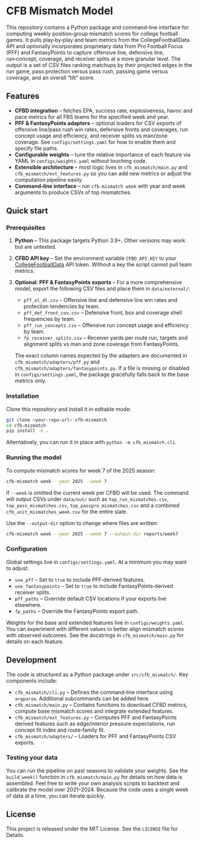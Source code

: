 # CFB Mismatch Model

This repository contains a Python package and command‑line interface for computing
weekly position‑group mismatch scores for college football games.  It pulls
play‑by‑play and team metrics from the CollegeFootballData API and optionally
incorporates proprietary data from Pro Football Focus (PFF) and FantasyPoints to
capture offensive line, defensive line, run‑concept, coverage, and receiver
splits at a more granular level.  The output is a set of CSV files ranking
matchups by their projected edges in the run game, pass protection versus pass
rush, passing game versus coverage, and an overall “tilt” score.

## Features

* **CFBD integration** – fetches EPA, success rate, explosiveness, havoc and
  pace metrics for all FBS teams for the specified week and year.
* **PFF & FantasyPoints adapters** – optional loaders for CSV exports of
  offensive line/pass rush win rates, defensive fronts and coverages, run
  concept usage and efficiency, and receiver splits vs man/zone coverage.  See
  `configs/settings.yaml` for how to enable them and specify file paths.
* **Configurable weights** – tune the relative importance of each feature via
  YAML in `configs/weights.yaml` without touching code.
* **Extensible architecture** – most logic lives in `cfb_mismatch/main.py` and
  `cfb_mismatch/ext_features.py` so you can add new metrics or adjust the
  computation pipeline easily.
* **Command‑line interface** – run `cfb‑mismatch week` with year and week
  arguments to produce CSVs of top mismatches.

## Quick start

### Prerequisites

1. **Python** – This package targets Python 3.9+.  Other versions may work but
   are untested.
2. **CFBD API key** – Set the environment variable `CFBD_API_KEY` to your
   [CollegeFootballData](https://collegefootballdata.com/) API token.  Without
   a key the script cannot pull team metrics.
3. **Optional: PFF & FantasyPoints exports** – For a more comprehensive model,
   export the following CSV files and place them in `data/external/`:

   * `pff_ol_dl.csv` – Offensive line and defensive line win rates and
     protection tendencies by team.
   * `pff_def_front_cov.csv` – Defensive front, box and coverage shell
     frequencies by team.
   * `pff_run_concepts.csv` – Offensive run concept usage and efficiency by
     team.
   * `fp_receiver_splits.csv` – Receiver yards per route run, targets and
     alignment splits vs man and zone coverage from FantasyPoints.

   The exact column names expected by the adapters are documented in
   `cfb_mismatch/adapters/pff.py` and `cfb_mismatch/adapters/fantasypoints.py`.
   If a file is missing or disabled in `configs/settings.yaml`, the package
   gracefully falls back to the base metrics only.

### Installation

Clone this repository and install it in editable mode:

```bash
git clone <your‑repo‑url> cfb-mismatch
cd cfb-mismatch
pip install -e .
```

Alternatively, you can run it in place with `python -m cfb_mismatch.cli`.

### Running the model

To compute mismatch scores for week 7 of the 2025 season:

```bash
cfb-mismatch week --year 2025 --week 7
```

If `--week` is omitted the current week per CFBD will be used.  The command
will output CSVs under `data/out/` such as `top_run_mismatches.csv`,
`top_pass_mismatches.csv`, `top_passpro_mismatches.csv` and a combined
`cfb_unit_mismatches_week.csv` for the entire slate.

Use the `--output-dir` option to change where files are written:

```bash
cfb-mismatch week --year 2025 --week 7 --output-dir reports/week7
```

### Configuration

Global settings live in `configs/settings.yaml`.  At a minimum you may want to
adjust:

* `use_pff` – Set to `true` to include PFF‑derived features.
* `use_fantasypoints` – Set to `true` to include FantasyPoints‑derived
  receiver splits.
* `pff_paths` – Override default CSV locations if your exports live
  elsewhere.
* `fp_paths` – Override the FantasyPoints export path.

Weights for the base and extended features live in `configs/weights.yaml`.  You
can experiment with different values to better align mismatch scores with
observed outcomes.  See the docstrings in `cfb_mismatch/main.py` for details on
each feature.

## Development

The code is structured as a Python package under `src/cfb_mismatch/`.  Key
components include:

* `cfb_mismatch/cli.py` – Defines the command‑line interface using
  `argparse`.  Additional subcommands can be added here.
* `cfb_mismatch/main.py` – Contains functions to download CFBD metrics,
  compute base mismatch scores and integrate extended features.
* `cfb_mismatch/ext_features.py` – Computes PFF and FantasyPoints derived
  features such as edge/interior pressure expectations, run concept fit index
  and route‑family fit.
* `cfb_mismatch/adapters/` – Loaders for PFF and FantasyPoints CSV exports.

### Testing your data

You can run the pipeline on past seasons to validate your weights.  See the
`build_week()` function in `cfb_mismatch/main.py` for details on how data is
assembled.  Feel free to write your own analysis scripts to backtest and
calibrate the model over 2021–2024.  Because the code uses a single week of
data at a time, you can iterate quickly.

## License

This project is released under the MIT License.  See the `LICENSE` file for
Details.
